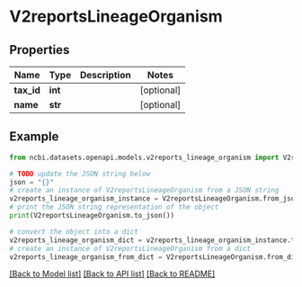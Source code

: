 # V2reportsLineageOrganism


## Properties

Name | Type | Description | Notes
------------ | ------------- | ------------- | -------------
**tax_id** | **int** |  | [optional] 
**name** | **str** |  | [optional] 

## Example

```python
from ncbi.datasets.openapi.models.v2reports_lineage_organism import V2reportsLineageOrganism

# TODO update the JSON string below
json = "{}"
# create an instance of V2reportsLineageOrganism from a JSON string
v2reports_lineage_organism_instance = V2reportsLineageOrganism.from_json(json)
# print the JSON string representation of the object
print(V2reportsLineageOrganism.to_json())

# convert the object into a dict
v2reports_lineage_organism_dict = v2reports_lineage_organism_instance.to_dict()
# create an instance of V2reportsLineageOrganism from a dict
v2reports_lineage_organism_from_dict = V2reportsLineageOrganism.from_dict(v2reports_lineage_organism_dict)
```
[[Back to Model list]](../README.md#documentation-for-models) [[Back to API list]](../README.md#documentation-for-api-endpoints) [[Back to README]](../README.md)


